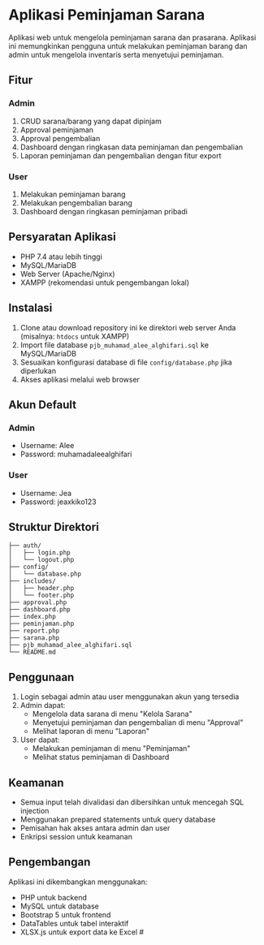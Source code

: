 # Aplikasi Peminjaman Sarana

Aplikasi web untuk mengelola peminjaman sarana dan prasarana. Aplikasi ini memungkinkan pengguna untuk melakukan peminjaman barang dan admin untuk mengelola inventaris serta menyetujui peminjaman.

## Fitur

### Admin
1. CRUD sarana/barang yang dapat dipinjam
2. Approval peminjaman
3. Approval pengembalian
4. Dashboard dengan ringkasan data peminjaman dan pengembalian
5. Laporan peminjaman dan pengembalian dengan fitur export

### User
1. Melakukan peminjaman barang
2. Melakukan pengembalian barang
3. Dashboard dengan ringkasan peminjaman pribadi

## Persyaratan Aplikasi

- PHP 7.4 atau lebih tinggi
- MySQL/MariaDB
- Web Server (Apache/Nginx)
- XAMPP (rekomendasi untuk pengembangan lokal)

## Instalasi

1. Clone atau download repository ini ke direktori web server Anda (misalnya: `htdocs` untuk XAMPP)
2. Import file database `pjb_muhamad_alee_alghifari.sql` ke MySQL/MariaDB
3. Sesuaikan konfigurasi database di file `config/database.php` jika diperlukan
4. Akses aplikasi melalui web browser

## Akun Default

### Admin
- Username: Alee
- Password: muhamadaleealghifari

### User
- Username: Jea
- Password: jeaxkiko123

## Struktur Direktori

```
├── auth/
│   ├── login.php
│   └── logout.php
├── config/
│   └── database.php
├── includes/
│   ├── header.php
│   └── footer.php
├── approval.php
├── dashboard.php
├── index.php
├── peminjaman.php
├── report.php
├── sarana.php
├── pjb_muhamad_alee_alghifari.sql
└── README.md
```

## Penggunaan

1. Login sebagai admin atau user menggunakan akun yang tersedia
2. Admin dapat:
   - Mengelola data sarana di menu "Kelola Sarana"
   - Menyetujui peminjaman dan pengembalian di menu "Approval"
   - Melihat laporan di menu "Laporan"
3. User dapat:
   - Melakukan peminjaman di menu "Peminjaman"
   - Melihat status peminjaman di Dashboard

## Keamanan

- Semua input telah divalidasi dan dibersihkan untuk mencegah SQL injection
- Menggunakan prepared statements untuk query database
- Pemisahan hak akses antara admin dan user
- Enkripsi session untuk keamanan

## Pengembangan

Aplikasi ini dikembangkan menggunakan:
- PHP untuk backend
- MySQL untuk database
- Bootstrap 5 untuk frontend
- DataTables untuk tabel interaktif
- XLSX.js untuk export data ke Excel #
